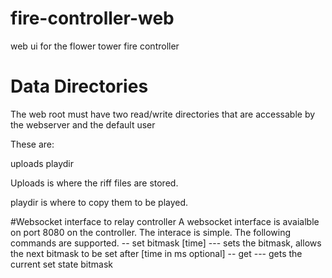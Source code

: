 # fire-controller-web
web ui for the flower tower fire controller

# Data Directories
The web root must have two read/write directories that are accessable by the webserver and the default user

These are:

uploads
playdir

Uploads is where the riff files are stored.

playdir is where to copy them to be played.

#Websocket interface to relay controller
A websocket interface is avaialble on port 8080 on the controller.  The interace is simple. The following commands are supported.
-- set bitmask [time]
--- sets the bitmask, allows the next bitmask to be set after [time in ms optional] 
-- get
--- gets the current set state bitmask



